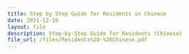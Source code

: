 ```yaml
---
title: Step by Step Guide for Residents in Chinese
date: 2021-12-10
layout: file
description: Step-by-Step Guide for Residents (Chinese)
file_url: /files/Residents%20-%20Chinese.pdf
---
```

